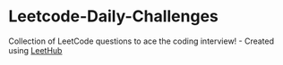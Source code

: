 # Leetcode-Daily-Challenges
Collection of LeetCode questions to ace the coding interview! - Created using [LeetHub](https://github.com/QasimWani/LeetHub)
